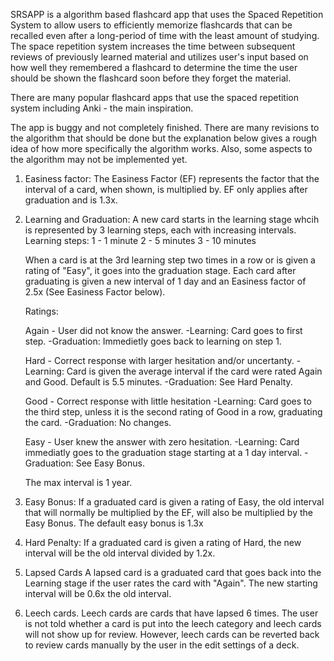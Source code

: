 SRSAPP is a algorithm based flashcard app that uses the Spaced Repetition System to allow users to efficiently memorize flashcards that can be recalled even after a long-period of time with the least amount of studying. The space repetition system increases the time between subsequent reviews of previously learned material and utilizes user's input based on how well they remembered a flashcard to determine the time the user should be shown the flashcard soon before they forget the material.

There are many popular flashcard apps that use the spaced repetition system including Anki - the main inspiration.

The app is buggy and not completely finished. There are many revisions to the algorithm that should be done but the explanation below gives a rough idea of how more specifically the algorithm works. 
Also, some aspects to the algorithm may not be implemented yet.
 
 1. Easiness factor:
      The Easiness Factor (EF) represents the factor that the interval of a card, when shown, is multiplied by. 
      EF only applies after graduation and is 1.3x.


 2. Learning and Graduation:
      A new card starts in the learning stage whcih is represented by 3 learning steps, each with increasing intervals.
      Learning steps:
        1 - 1 minute
        2 - 5 minutes
        3 - 10 minutes

      When a card is at the 3rd learning step two times in a row or is given a rating of "Easy", it goes into the graduation stage.
      Each card after graduating is given a new interval of 1 day and an Easiness factor of 2.5x (See Easiness Factor below).

    Ratings:
    
       Again - User did not know the answer.
             -Learning: Card goes to first step.
             -Graduation: Immedietly goes back to learning on step 1.

       Hard - Correct response with larger hesitation and/or uncertanty.
            -Learning: Card is given the average interval if the card were rated Again and Good. Default is 5.5 minutes.
            -Graduation: See Hard Penalty. 

       Good - Correct response with little hesitation
            -Learning: Card goes to the third step, unless it is the second rating of Good in a row, graduating the card.
            -Graduation: No changes.

       Easy - User knew the answer with zero hesitation.
            -Learning: Card immediatly goes to the graduation stage starting at a 1 day interval.
            -Graduation: See Easy Bonus.

      The max interval is 1 year.

3. Easy Bonus:
      If a graduated card is given a rating of Easy, the old interval that will normally be multiplied by the EF, will also be multiplied by the Easy Bonus.
      The default easy bonus is 1.3x
    
4. Hard Penalty:
      If a graduated card is given a rating of Hard, the new interval will be the old interval divided by 1.2x. 

5. Lapsed Cards
      A lapsed card is a graduated card that goes back into the Learning stage if the user rates the card with "Again".
      The new starting interval will be 0.6x the old interval.
      

6. Leech cards.
      Leech cards are cards that have lapsed 6 times.
      The user is not told whether a card is put into the leech category and leech cards will not show up for review.
      However, leech cards can be reverted back to review cards manually by the user in the edit settings of a deck.
